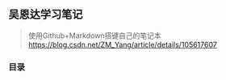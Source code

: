 ## 吴恩达学习笔记

> 使用Github+Markdown搭键自己的笔记本
> https://blog.csdn.net/ZM_Yang/article/details/105617607

### 目录
